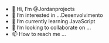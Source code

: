 - 👋 Hi, I’m @Jordanprojects
- 👀 I’m interested in ...Desenvolvimento
- 🌱 I’m currently learning JavaScript
- 💞️ I’m looking to collaborate on ...
- 📫 How to reach me ...

<!---
Jordanprojects/Jordanprojects is a ✨ special ✨ repository because its `README.md` (this file) appears on your GitHub profile.
You can click the Preview link to take a look at your changes.
--->
